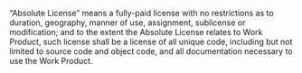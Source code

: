 “Absolute License” means a fully-paid license with no restrictions as to duration, geography, manner of use, assignment, sublicense or modification; and to the extent the Absolute License relates to Work Product, such license shall be a license of all unique code, including but not limited to source code and object code, and all documentation necessary to use the Work Product.